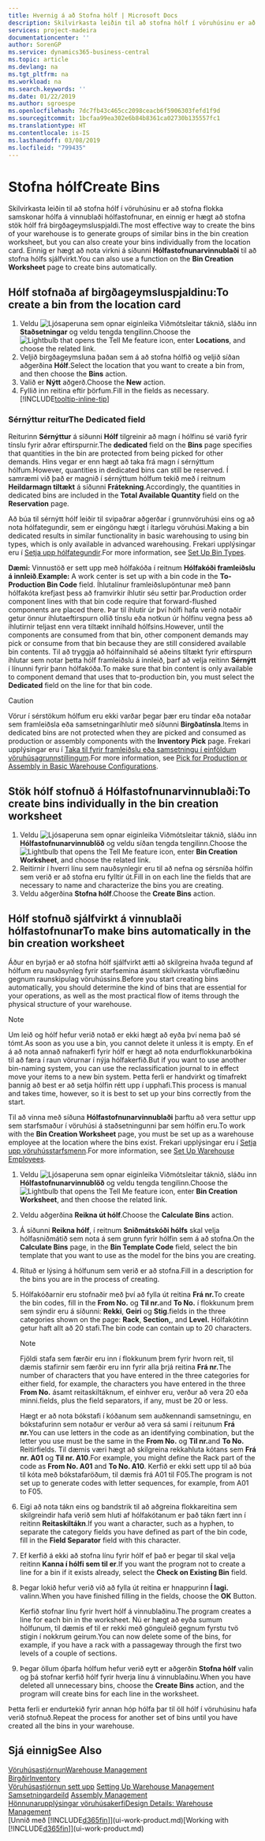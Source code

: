 ```yaml
---
title: Hvernig á að Stofna hólf | Microsoft Docs
description: Skilvirkasta leiðin til að stofna hólf í vöruhúsinu er að stofna flokka samskonar hólfa á vinnublaði hólfastofnunar, en einnig er hægt að stofna stök hólf.
services: project-madeira
documentationcenter: ''
author: SorenGP
ms.service: dynamics365-business-central
ms.topic: article
ms.devlang: na
ms.tgt_pltfrm: na
ms.workload: na
ms.search.keywords: ''
ms.date: 01/22/2019
ms.author: sgroespe
ms.openlocfilehash: 7dc7fb43c465cc2098ceacb6f5906303fefd1f9d
ms.sourcegitcommit: 1bcfaa99ea302e6b84b8361ca02730b135557fc1
ms.translationtype: HT
ms.contentlocale: is-IS
ms.lasthandoff: 03/08/2019
ms.locfileid: "799435"
---
```

# <a name="create-bins"></a><span data-ttu-id="a4541-103">Stofna hólf</span><span class="sxs-lookup"><span data-stu-id="a4541-103">Create Bins</span></span>
<span data-ttu-id="a4541-104">Skilvirkasta leiðin til að stofna hólf í vöruhúsinu er að stofna flokka samskonar hólfa á vinnublaði hólfastofnunar, en einnig er hægt að stofna stök hólf frá birgðageymsluspjaldi.</span><span class="sxs-lookup"><span data-stu-id="a4541-104">The most effective way to create the bins of your warehouse is to generate groups of similar bins in the bin creation worksheet, but you can also create your bins individually from the location card.</span></span> <span data-ttu-id="a4541-105">Einnig er hægt að nota virkni á síðunni **Hólfastofnunarvinnublaði** til að stofna hólfs sjálfvirkt.</span><span class="sxs-lookup"><span data-stu-id="a4541-105">You can also use a function on the **Bin Creation Worksheet** page to create bins automatically.</span></span>  

## <a name="to-create-a-bin-from-the-location-card"></a><span data-ttu-id="a4541-106">Hólf stofnaða af birgðageymsluspjaldinu:</span><span class="sxs-lookup"><span data-stu-id="a4541-106">To create a bin from the location card</span></span>  
1.  <span data-ttu-id="a4541-107">Veldu ![Ljósaperuna sem opnar eiginleika Viðmótsleitar](media/ui-search/search_small.png "Segðu mér hvað þú vilt gera") táknið, sláðu inn **Staðsetningar** og veldu tengda tengilinn.</span><span class="sxs-lookup"><span data-stu-id="a4541-107">Choose the ![Lightbulb that opens the Tell Me feature](media/ui-search/search_small.png "Tell me what you want to do") icon, enter **Locations**, and choose the related link.</span></span>  
2.  <span data-ttu-id="a4541-108">Veljið birgðageymsluna þaðan sem á að stofna hólfið og veljið síðan aðgerðina **Hólf**.</span><span class="sxs-lookup"><span data-stu-id="a4541-108">Select the location that you want to create a bin from, and then choose the **Bins** action.</span></span>  
3. <span data-ttu-id="a4541-109">Valið er **Nýtt** aðgerð.</span><span class="sxs-lookup"><span data-stu-id="a4541-109">Choose the **New** action.</span></span>
4. <span data-ttu-id="a4541-110">Fyllið inn reitina eftir þörfum.</span><span class="sxs-lookup"><span data-stu-id="a4541-110">Fill in the fields as necessary.</span></span> [!INCLUDE[tooltip-inline-tip](includes/tooltip-inline-tip_md.md)]

### <a name="the-dedicated-field"></a><span data-ttu-id="a4541-111">Sérnýttur reitur</span><span class="sxs-lookup"><span data-stu-id="a4541-111">The Dedicated field</span></span>
<span data-ttu-id="a4541-112">Reiturinn **Sérnýttur** á síðunni **Hólf** tilgreinir að magn í hólfinu sé varið fyrir tínslu fyrir aðrar eftirspurnir.</span><span class="sxs-lookup"><span data-stu-id="a4541-112">The **dedicated** field on the **Bins** page specifies that quantities in the bin are protected from being picked for other demands.</span></span> <span data-ttu-id="a4541-113">Hins vegar er enn hægt að taka frá magn í sérnýttum hólfum.</span><span class="sxs-lookup"><span data-stu-id="a4541-113">However, quantities in dedicated bins can still be reserved.</span></span> <span data-ttu-id="a4541-114">Í samræmi við það er magnið í sérnýttum hólfum tekið með í reitnum **Heildarmagn tiltækt** á síðunni **Frátekning**.</span><span class="sxs-lookup"><span data-stu-id="a4541-114">Accordingly, the quantities in dedicated bins are included in the **Total Available Quantity** field on the **Reservation** page.</span></span>

<span data-ttu-id="a4541-115">Að búa til sérnýtt hólf leiðir til svipaðrar aðgerðar í grunnvöruhúsi eins og að nota hólfategundir, sem er eingöngu hægt í ítarlegu vöruhúsi.</span><span class="sxs-lookup"><span data-stu-id="a4541-115">Making a bin dedicated results in similar functionality in basic warehousing to using bin types, which is only available in advanced warehousing.</span></span> <span data-ttu-id="a4541-116">Frekari upplýsingar eru í [Setja upp hólfategundir](warehouse-how-to-set-up-bin-types.md).</span><span class="sxs-lookup"><span data-stu-id="a4541-116">For more information, see [Set Up Bin Types](warehouse-how-to-set-up-bin-types.md).</span></span>

<span data-ttu-id="a4541-117">**Dæmi:** Vinnustöð er sett upp með hólfakóða í reitnum **Hólfakóði framleiðslu á innleið**.</span><span class="sxs-lookup"><span data-stu-id="a4541-117">**Example:** A work center is set up with a bin code in the **To-Production Bin Code** field.</span></span> <span data-ttu-id="a4541-118">Íhlutalínur framleiðslupöntunar með þann hólfakóta krefjast þess að framvirkir íhlutir séu settir þar.</span><span class="sxs-lookup"><span data-stu-id="a4541-118">Production order component lines with that bin code require that forward-flushed components are placed there.</span></span> <span data-ttu-id="a4541-119">Þar til íhlutir úr því hólfi hafa verið notaðir getur önnur íhlutaeftirspurn ollið tínslu eða notkun úr hólfinu vegna þess að íhlutirnir teljast enn vera tiltækt innihald hólfsins.</span><span class="sxs-lookup"><span data-stu-id="a4541-119">However, until the components are consumed from that bin, other component demands may pick or consume from that bin because they are still considered available bin contents.</span></span> <span data-ttu-id="a4541-120">Til að tryggja að hólfainnihald sé aðeins tiltækt fyrir eftirspurn íhlutar sem notar þetta hólf framleiðslu á innleið, þarf að velja reitinn **Sérnýtt** í línunni fyrir þann hólfakóða.</span><span class="sxs-lookup"><span data-stu-id="a4541-120">To make sure that bin content is only available to component demand that uses that to-production bin, you must select the **Dedicated** field on the line for that bin code.</span></span>

> [!Caution]
> <span data-ttu-id="a4541-121">Vörur í sérstökum hólfum eru ekki varðar þegar þær eru tíndar eða notaðar sem framleiðsla eða samsetningaríhlutir með síðunni **Birgðatínsla**.</span><span class="sxs-lookup"><span data-stu-id="a4541-121">Items in dedicated bins are not protected when they are picked and consumed as production or assembly components with the **Inventory Pick** page.</span></span> <span data-ttu-id="a4541-122">Frekari upplýsingar eru í [Taka til fyrir framleiðslu eða samsetningu í einföldum vöruhúsagrunnstillingum](warehouse-how-to-pick-for-production.md).</span><span class="sxs-lookup"><span data-stu-id="a4541-122">For more information, see [Pick for Production or Assembly in Basic Warehouse Configurations](warehouse-how-to-pick-for-production.md).</span></span>

## <a name="to-create-bins-individually-in-the-bin-creation-worksheet"></a><span data-ttu-id="a4541-123">Stök hólf stofnuð á Hólfastofnunarvinnublaði:</span><span class="sxs-lookup"><span data-stu-id="a4541-123">To create bins individually in the bin creation worksheet</span></span>  
1.  <span data-ttu-id="a4541-124">Veldu ![Ljósaperuna sem opnar eiginleika Viðmótsleitar](media/ui-search/search_small.png "Segðu mér hvað þú vilt gera") táknið, sláðu inn **Hólfastofnunarvinnublöð** og veldu síðan tengda tengilinn.</span><span class="sxs-lookup"><span data-stu-id="a4541-124">Choose the ![Lightbulb that opens the Tell Me feature](media/ui-search/search_small.png "Tell me what you want to do") icon, enter **Bin Creation Worksheet**, and choose the related link.</span></span>  
2.  <span data-ttu-id="a4541-125">Reitirnir í hverri línu sem nauðsynlegir eru til að nefna og sérsníða hólfin sem verið er að stofna eru fylltir út.</span><span class="sxs-lookup"><span data-stu-id="a4541-125">Fill in on each line the fields that are necessary to name and characterize the bins you are creating.</span></span>  
3.  <span data-ttu-id="a4541-126">Veldu aðgerðina **Stofna hólf**.</span><span class="sxs-lookup"><span data-stu-id="a4541-126">Choose the **Create Bins** action.</span></span>  

## <a name="to-make-bins-automatically-in-the-bin-creation-worksheet"></a><span data-ttu-id="a4541-127">Hólf stofnuð sjálfvirkt á vinnublaði hólfastofnunar</span><span class="sxs-lookup"><span data-stu-id="a4541-127">To make bins automatically in the bin creation worksheet</span></span>  
<span data-ttu-id="a4541-128">Áður en byrjað er að stofna hólf sjálfvirkt ætti að skilgreina hvaða tegund af hólfum eru nauðsynleg fyrir starfsemina ásamt skilvirkasta vöruflæðinu gegnum raunskipulag vöruhússins.</span><span class="sxs-lookup"><span data-stu-id="a4541-128">Before you start creating bins automatically, you should determine the kind of bins that are essential for your operations, as well as the most practical flow of items through the physical structure of your warehouse.</span></span>  

> [!NOTE]  
>  <span data-ttu-id="a4541-129">Um leið og hólf hefur verið notað er ekki hægt að eyða því nema það sé tómt.</span><span class="sxs-lookup"><span data-stu-id="a4541-129">As soon as you use a bin, you cannot delete it unless it is empty.</span></span> <span data-ttu-id="a4541-130">En ef á að nota annað nafnakerfi fyrir hólf er hægt að nota endurflokkunarbókina til að færa í raun vörurnar í nýja hólfakerfið.</span><span class="sxs-lookup"><span data-stu-id="a4541-130">But if you want to use another bin-naming system, you can use the reclassification journal to in effect move your items to a new bin system.</span></span> <span data-ttu-id="a4541-131">Þetta ferli er handvirkt og tímafrekt þannig að best er að setja hólfin rétt upp í upphafi.</span><span class="sxs-lookup"><span data-stu-id="a4541-131">This process is manual and takes time, however, so it is best to set up your bins correctly from the start.</span></span>  

<span data-ttu-id="a4541-132">Til að vinna með síðuna **Hólfastofnunarvinnublaði** þarftu að vera settur upp sem starfsmaður í vöruhúsi á staðsetningunni þar sem hólfin eru.</span><span class="sxs-lookup"><span data-stu-id="a4541-132">To work with the **Bin Creation Worksheet** page, you must be set up as a warehouse employee at the location where the bins exist.</span></span> <span data-ttu-id="a4541-133">Frekari upplýsingar eru í [Setja upp vöruhússtarfsmenn](warehouse-how-to-set-up-warehouse-employees.md).</span><span class="sxs-lookup"><span data-stu-id="a4541-133">For more information, see [Set Up Warehouse Employees](warehouse-how-to-set-up-warehouse-employees.md).</span></span>    

1.  <span data-ttu-id="a4541-134">Veldu ![Ljósaperuna sem opnar eiginleika Viðmótsleitar](media/ui-search/search_small.png "Segðu mér hvað þú vilt gera") táknið, sláðu inn **Hólfastofnunarvinnublöð** og veldu tengda tengilinn.</span><span class="sxs-lookup"><span data-stu-id="a4541-134">Choose the ![Lightbulb that opens the Tell Me feature](media/ui-search/search_small.png "Tell me what you want to do") icon, enter **Bin Creation Worksheet**, and then choose the related link.</span></span>  
2.  <span data-ttu-id="a4541-135">Veldu aðgerðina **Reikna út hólf**.</span><span class="sxs-lookup"><span data-stu-id="a4541-135">Choose the **Calculate Bins** action.</span></span>
3. <span data-ttu-id="a4541-136">Á síðunni **Reikna hólf**, í reitnum **Sniðmátskóði hólfs** skal velja hólfasniðmátið sem nota á sem grunn fyrir hólfin sem á að stofna.</span><span class="sxs-lookup"><span data-stu-id="a4541-136">On the **Calculate Bins** page, in the **Bin Template Code** field, select the bin template that you want to use as the model for the bins you are creating.</span></span>
4.  <span data-ttu-id="a4541-137">Rituð er lýsing á hólfunum sem verið er að stofna.</span><span class="sxs-lookup"><span data-stu-id="a4541-137">Fill in a description for the bins you are in the process of creating.</span></span>  
5.  <span data-ttu-id="a4541-138">Hólfakóðarnir eru stofnaðir með því að fylla út reitina **Frá nr.**</span><span class="sxs-lookup"><span data-stu-id="a4541-138">To create the bin codes, fill in the **From No.**</span></span> <span data-ttu-id="a4541-139">og **Til nr.**</span><span class="sxs-lookup"><span data-stu-id="a4541-139">and **To No.**</span></span> <span data-ttu-id="a4541-140">í flokkunum þrem sem sýndir eru á síðunni: **Rekki**, **Geiri** og **Stig**.</span><span class="sxs-lookup"><span data-stu-id="a4541-140">fields in the three categories shown on the page: **Rack**, **Section,**, and **Level.**</span></span> <span data-ttu-id="a4541-141">Hólfakótinn getur haft allt að 20 stafi.</span><span class="sxs-lookup"><span data-stu-id="a4541-141">The bin code can contain up to 20 characters.</span></span>  

    > [!NOTE]  
    >  <span data-ttu-id="a4541-142">Fjöldi stafa sem færðir eru inn í flokkunum þrem fyrir hvorn reit, til dæmis stafirnir sem færðir eru inn fyrir alla þrjá reitina **Frá nr.**</span><span class="sxs-lookup"><span data-stu-id="a4541-142">The number of characters that you have entered in the three categories for either field, for example, the characters you have entered in the three **From No.**</span></span> <span data-ttu-id="a4541-143">ásamt reitaskiltáknum, ef einhver eru, verður að vera 20 eða minni.</span><span class="sxs-lookup"><span data-stu-id="a4541-143">fields, plus the field separators, if any, must be 20 or less.</span></span>  

     <span data-ttu-id="a4541-144">Hægt er að nota bókstafi í kóðanum sem auðkennandi samsetningu, en bókstafurinn sem notaður er verður að vera sá sami í reitunum **Frá nr.**</span><span class="sxs-lookup"><span data-stu-id="a4541-144">You can use letters in the code as an identifying combination, but the letter you use must be the same in the **From No.**</span></span> <span data-ttu-id="a4541-145">og **Til nr.**</span><span class="sxs-lookup"><span data-stu-id="a4541-145">and **To No.**</span></span> <span data-ttu-id="a4541-146">Reitir</span><span class="sxs-lookup"><span data-stu-id="a4541-146">fields.</span></span> <span data-ttu-id="a4541-147">Til dæmis væri hægt að skilgreina rekkahluta kótans sem **Frá nr. A01** og **Til nr. A10**.</span><span class="sxs-lookup"><span data-stu-id="a4541-147">For example, you might define the Rack part of the code as **From No. A01** and **To No. A10**.</span></span> <span data-ttu-id="a4541-148">Kerfið er ekki sett upp til að búa til kóta með bókstafaröðum, til dæmis frá A01 til F05.</span><span class="sxs-lookup"><span data-stu-id="a4541-148">The program is not set up to generate codes with letter sequences, for example, from A01 to F05.</span></span>  

6.  <span data-ttu-id="a4541-149">Eigi að nota tákn eins og bandstrik til að aðgreina flokkareitina sem skilgreindir hafa verið sem hluti af hólfakótanum er það tákn fært inn í reitinn **Reitaskiltákn**.</span><span class="sxs-lookup"><span data-stu-id="a4541-149">If you want a character, such as a hyphen, to separate the category fields you have defined as part of the bin code, fill in the **Field Separator** field with this character.</span></span>  
7.  <span data-ttu-id="a4541-150">Ef kerfið á ekki að stofna línu fyrir hólf ef það er þegar til skal velja reitinn **Kanna í hólfi sem til er**.</span><span class="sxs-lookup"><span data-stu-id="a4541-150">If you want the program not to create a line for a bin if it exists already, select the **Check on Existing Bin** field.</span></span>  
8. <span data-ttu-id="a4541-151">Þegar lokið hefur verið við að fylla út reitina er hnappurinn **Í lagi.** valinn.</span><span class="sxs-lookup"><span data-stu-id="a4541-151">When you have finished filling in the fields, choose the **OK** Button.</span></span>

    <span data-ttu-id="a4541-152">Kerfið stofnar línu fyrir hvert hólf á vinnublaðinu.</span><span class="sxs-lookup"><span data-stu-id="a4541-152">The program creates a line for each bin in the worksheet.</span></span> <span data-ttu-id="a4541-153">Nú er hægt að eyða sumum hólfunum, til dæmis ef til er rekki með gönguleið gegnum fyrstu tvö stigin í nokkrum geirum.</span><span class="sxs-lookup"><span data-stu-id="a4541-153">You can now delete some of the bins, for example, if you have a rack with a passageway through the first two levels of a couple of sections.</span></span>  

9. <span data-ttu-id="a4541-154">Þegar öllum óþarfa hólfum hefur verið eytt er aðgerðin **Stofna hólf** valin og þá stofnar kerfið hólf fyrir hverja línu á vinnublaðinu.</span><span class="sxs-lookup"><span data-stu-id="a4541-154">When you have deleted all unnecessary bins, choose the **Create Bins** action, and the program will create bins for each line in the worksheet.</span></span>  

<span data-ttu-id="a4541-155">Þetta ferli er endurtekið fyrir annan hóp hólfa þar til öll hólf í vöruhúsinu hafa verið stofnuð.</span><span class="sxs-lookup"><span data-stu-id="a4541-155">Repeat the process for another set of bins until you have created all the bins in your warehouse.</span></span>  

## <a name="see-also"></a><span data-ttu-id="a4541-156">Sjá einnig</span><span class="sxs-lookup"><span data-stu-id="a4541-156">See Also</span></span>  
[<span data-ttu-id="a4541-157">Vöruhúsastjórnun</span><span class="sxs-lookup"><span data-stu-id="a4541-157">Warehouse Management</span></span>](warehouse-manage-warehouse.md)  
[<span data-ttu-id="a4541-158">Birgðir</span><span class="sxs-lookup"><span data-stu-id="a4541-158">Inventory</span></span>](inventory-manage-inventory.md)  
<span data-ttu-id="a4541-159">[Vöruhúsastjórnun sett upp](warehouse-setup-warehouse.md)   </span><span class="sxs-lookup"><span data-stu-id="a4541-159">[Setting Up Warehouse Management](warehouse-setup-warehouse.md)   </span></span>  
<span data-ttu-id="a4541-160">[Samsetningardeild](assembly-assemble-items.md)  </span><span class="sxs-lookup"><span data-stu-id="a4541-160">[Assembly Management](assembly-assemble-items.md)  </span></span>  
[<span data-ttu-id="a4541-161">Hönnunarupplýsingar vöruhúsakerfi</span><span class="sxs-lookup"><span data-stu-id="a4541-161">Design Details: Warehouse Management</span></span>](design-details-warehouse-management.md)  
<span data-ttu-id="a4541-162">[Unnið með [!INCLUDE[d365fin](includes/d365fin_md.md)]](ui-work-product.md)</span><span class="sxs-lookup"><span data-stu-id="a4541-162">[Working with [!INCLUDE[d365fin](includes/d365fin_md.md)]](ui-work-product.md)</span></span>
